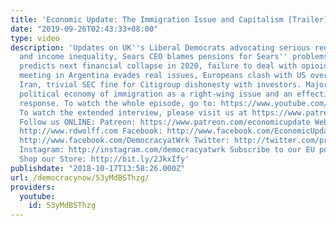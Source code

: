 ```yaml
---
title: 'Economic Update: The Immigration Issue and Capitalism [Trailer]'
date: "2019-09-26T02:43:33+08:00"
type: video
description: 'Updates on UK''s Liberal Democrats advocating serious reduction of wealth
  and income inequality, Sears CEO blames pensions for Sears'' problems, JP Morgan
  predicts next financial collapse in 2020, failure to deal with opioid crisis, G-20
  meeting in Argentina evades real issues, Europeans clash with US over trade with
  Iran, trivial SEC fine for Citigroup dishonesty with investors. Major discussion:
  political economy of immigration as a right-wing issue and an effective left-wing
  response. To watch the whole episode, go to: https://www.youtube.com/watch?v=P5NCMY9S-PI&t=864s
  To watch the extended interview, please visit us at https://www.patreon.com/economicupdate
  Follow us ONLINE: Patreon: https://www.patreon.com/economicupdate Websites: https://www.democracyatwork.info/econ...
  http://www.rdwolff.com Facebook: http://www.facebook.com/EconomicUpdate http://www.facebook.com/RichardDWolff
  http://www.facebook.com/DemocracyatWrk Twitter: http://twitter.com/profwolff http://twitter.com/democracyatwrk
  Instagram: http://instagram.com/democracyatwrk Subscribe to our EU podcast: http://economicupdate.libsyn.com
  Shop our Store: http://bit.ly/2JkxIfy'
publishdate: "2018-10-17T13:58:26.000Z"
url: /democracynow/53yMdBSThzg/
providers:
  youtube:
    id: 53yMdBSThzg
---
```

